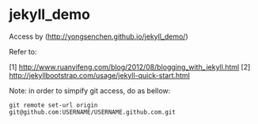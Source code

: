 jekyll_demo
===========

Access by (http://yongsenchen.github.io/jekyll_demo/)

Refer to:

[1] http://www.ruanyifeng.com/blog/2012/08/blogging_with_jekyll.html
[2] http://jekyllbootstrap.com/usage/jekyll-quick-start.html

Note: in order to simpify git access, do as bellow:

    git remote set-url origin git@github.com:USERNAME/USERNAME.github.com.git
